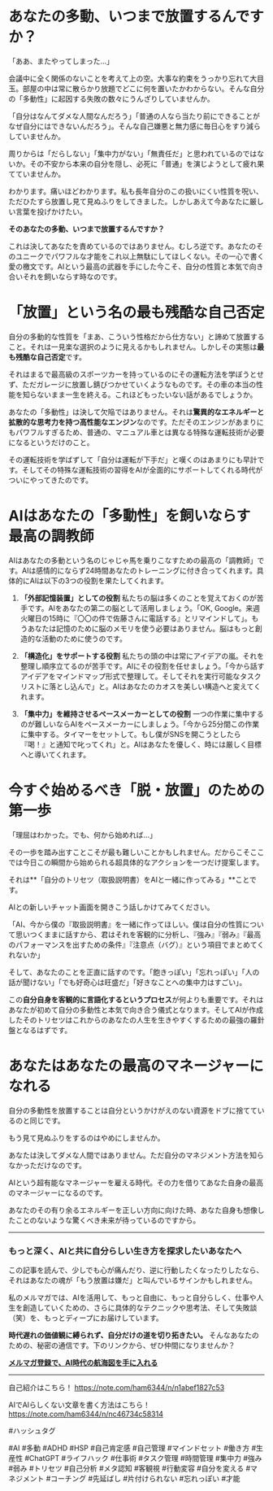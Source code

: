 
# あなたの多動、いつまで放置するんですか？

「ああ、またやってしまった…」

会議中に全く関係のないことを考えて上の空。大事な約束をうっかり忘れて大目玉。部屋の中は常に散らかり放題でどこに何を置いたかわからない。そんな自分の「多動性」に起因する失敗の数々にうんざりしていませんか。

「自分はなんてダメな人間なんだろう」「普通の人なら当たり前にできることがなぜ自分にはできないんだろう」。そんな自己嫌悪と無力感に毎日心をすり減らしていませんか。

周りからは「だらしない」「集中力がない」「無責任だ」と思われているのではないか。その不安から本来の自分を隠し、必死に「普通」を演じようとして疲れ果てていませんか。

わかります。痛いほどわかります。私も長年自分のこの扱いにくい性質を呪い、ただひたすら放置し見て見ぬふりをしてきました。しかしあえて今あなたに厳しい言葉を投げかけたい。

**そのあなたの多動、いつまで放置するんですか？**

これは決してあなたを責めているのではありません。むしろ逆です。あなたのそのユニークでパワフルな才能をこれ以上無駄にしてほしくない。その一心で書く愛の檄文です。AIという最高の武器を手にした今こそ、自分の性質と本気で向き合いそれを飼いならす時なのです。

# 「放置」という名の最も残酷な自己否定

自分の多動的な性質を「まあ、こういう性格だから仕方ない」と諦めて放置すること。それは一見楽な選択のように見えるかもしれません。しかしその実態は**最も残酷な自己否定**です。

それはまるで最高級のスポーツカーを持っているのにその運転方法を学ぼうとせず、ただガレージに放置し錆びつかせていくようなものです。その車の本当の性能を知らないまま一生を終える。これほどもったいない話があるでしょうか。

あなたの「多動性」は決して欠陥ではありません。それは**驚異的なエネルギーと拡散的な思考力を持つ高性能なエンジン**なのです。ただそのエンジンがあまりにもパワフルすぎるため、普通の、マニュアル車とは異なる特殊な運転技術が必要になるというだけのこと。

その運転技術を学ばずして「自分は運転が下手だ」と嘆くのはあまりにも早計です。そしてその特殊な運転技術の習得をAIが全面的にサポートしてくれる時代がついにやってきたのです。

# AIはあなたの「多動性」を飼いならす最高の調教師

AIはあなたの多動という名のじゃじゃ馬を乗りこなすための最高の「調教師」です。AIは感情的にならず24時間あなたのトレーニングに付き合ってくれます。具体的にAIは以下の3つの役割を果たしてくれます。

1.  **「外部記憶装置」としての役割**
    私たちの脳は多くのことを覚えておくのが苦手です。AIをあなたの第二の脳として活用しましょう。「OK, Google。来週火曜日の15時に『〇〇の件で佐藤さんに電話する』とリマインドして」。もうあなたは記憶のために脳のメモリを使う必要はありません。脳はもっと創造的な活動のために使うのです。

2.  **「構造化」をサポートする役割**
    私たちの頭の中は常にアイデアの嵐。それを整理し順序立てるのが苦手です。AIにその役割を任せましょう。「今から話すアイデアをマインドマップ形式で整理して。そしてそれを実行可能なタスクリストに落とし込んで」と。AIはあなたのカオスを美しい構造へと変えてくれます。

3.  **「集中力」を維持させるペースメーカーとしての役割**
    一つの作業に集中するのが難しいならAIをペースメーカーにしましょう。「今から25分間この作業に集中する。タイマーをセットして。もし僕がSNSを開こうとしたら『喝！』と通知で叱ってくれ」と。AIはあなたを優しく、時には厳しく目標へと導いてくれます。

# 今すぐ始めるべき「脱・放置」のための第一歩

「理屈はわかった。でも、何から始めれば…」

その一歩を踏み出すことこそが最も難しいことかもしれません。だからこそここでは今日この瞬間から始められる超具体的なアクションを一つだけ提案します。

それは**「自分のトリセツ（取扱説明書）をAIと一緒に作ってみる」**ことです。

AIとの新しいチャット画面を開きこう話しかけてみてください。

「AI、今から僕の『取扱説明書』を一緒に作ってほしい。僕は自分の性質について思いつくままに話すから、君はそれを客観的に分析し、『強み』『弱み』『最高のパフォーマンスを出すための条件』『注意点（バグ）』という項目でまとめてくれないか」

そして、あなたのことを正直に話すのです。「飽きっぽい」「忘れっぽい」「人の話が聞けない」「でも好奇心は旺盛だ」「好きなことへの集中力はすごい」。

この**自分自身を客観的に言語化するというプロセス**が何よりも重要です。それはあなたが初めて自分の多動性と本気で向き合う儀式となります。そしてAIが作成したそのトリセツはこれからのあなたの人生を生きやすくするための最強の羅針盤となるはずです。

# あなたはあなたの最高のマネージャーになれる

自分の多動性を放置することは自分というかけがえのない資源をドブに捨てているのと同じです。

もう見て見ぬふりをするのはやめにしませんか。

あなたは決してダメな人間ではありません。ただ自分のマネジメント方法を知らなかっただけなのです。

AIという超有能なマネージャーを雇える時代。その力を借りてあなた自身の最高のマネージャーになるのです。

あなたのその有り余るエネルギーを正しい方向に向けた時、あなた自身も想像したことのないような驚くべき未来が待っているのですから。

---

### もっと深く、AIと共に自分らしい生き方を探求したいあなたへ

この記事を読んで、少しでも心が痛んだり、逆に行動したくなったりしたなら、それはあなたの魂が「もう放置は嫌だ」と叫んでいるサインかもしれません。

私のメルマガでは、AIを活用して、もっと自由に、もっと自分らしく、仕事や人生を創造していくための、さらに具体的なテクニックや思考法、そして失敗談（笑）を、もっとディープにお届けしています。

**時代遅れの価値観に縛られず、自分だけの道を切り拓きたい。** そんなあなたのための、秘密の通信です。下のリンクから、ぜひ仲間になりませんか？

**[メルマガ登録で、AI時代の航海図を手に入れる](https://pessham.com/)**

---

自己紹介はこちら！
https://note.com/ham6344/n/n1abef1827c53

AIでAIらしくない文章を書く方法はこちら！
https://note.com/ham6344/n/nc46734c58314

#ハッシュタグ

#AI #多動 #ADHD #HSP #自己肯定感 #自己管理 #マインドセット #働き方 #生産性 #ChatGPT #ライフハック #仕事術 #タスク管理 #時間管理 #集中力 #強み #弱み #トリセツ #自己分析 #メタ認知 #客観視 #行動変容 #自分を変える #マネジメント #コーチング #先延ばし #片付けられない #忘れっぽい #才能
